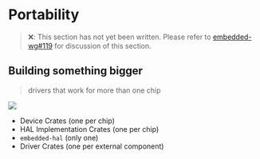 # Portability

> ❌: This section has not yet been written. Please refer to [embedded-wg#119](https://github.com/rust-lang-nursery/embedded-wg/issues/119) for discussion of this section.

## Building something bigger

> drivers that work for more than one chip

![](./../assets/embedded-hal.svg)

* Device Crates (one per chip)
* HAL Implementation Crates (one per chip)
* `embedded-hal` (only one)
* Driver Crates (one per external component)
